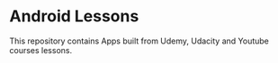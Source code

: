 # Android Lessons
This repository contains Apps built from Udemy, Udacity and Youtube courses lessons.
